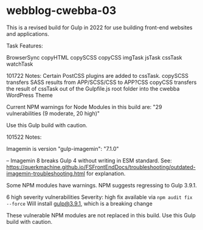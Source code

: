 # webblog-cwebba-03

This is a revised build for Gulp in 2022 for use building front-end websites and applications.

Task Features:

BrowserSync
copyHTML
copySCSS
copyCSS
imgTask
jsTask
cssTask
watchTask

101722 Notes:
Certain PostCSS plugins are added to cssTask.
copySCSS transfers SASS results from APP/SCSS/CSS to APP?CSS
copyCSS transfers the result of cssTask out of the Gulpfile.js root folder into the cwebba WordPress Theme

Current NPM warnings for Node Modules in this build are:
"29 vulnerabilities (9 moderate, 20 high)"

Use this Gulp build with caution.

101522 Notes:

Imagemin is version 
"gulp-imagemin": "7.1.0"

– Imagemin 8 breaks Gulp 4 without writing in ESM standard.
See: 
https://querkmachine.github.io/FSFrontEndDocs/troubleshooting/outdated-imagemin-troubleshooting.html
for explanation.

Some NPM modules have warnings. NPM suggests regressing to Gulp 3.9.1.

6 high severity vulnerabilities
Severity: high
fix available via `npm audit fix --force`
Will install gulp@3.9.1, which is a breaking change


These vulnerable NPM modules are not replaced in this build.
Use this Gulp build with caution.


